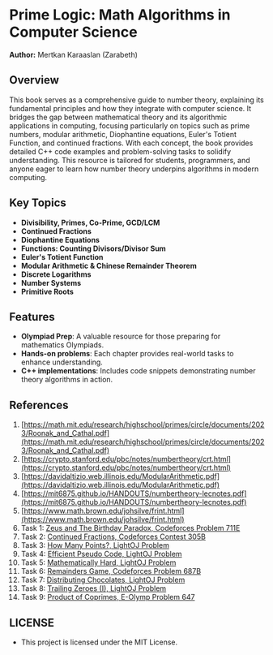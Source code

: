 # Prime Logic: Math Algorithms in Computer Science

**Author:** Mertkan Karaaslan (Zarabeth)

## Overview

This book serves as a comprehensive guide to number theory, explaining its fundamental principles and how they integrate with computer science. It bridges the gap between mathematical theory and its algorithmic applications in computing, focusing particularly on topics such as prime numbers, modular arithmetic, Diophantine equations, Euler's Totient Function, and continued fractions. With each concept, the book provides detailed C++ code examples and problem-solving tasks to solidify understanding. This resource is tailored for students, programmers, and anyone eager to learn how number theory underpins algorithms in modern computing.

## Key Topics

- **Divisibility, Primes, Co-Prime, GCD/LCM**
- **Continued Fractions**
- **Diophantine Equations**
- **Functions: Counting Divisors/Divisor Sum**
- **Euler's Totient Function**
- **Modular Arithmetic & Chinese Remainder Theorem**
- **Discrete Logarithms**
- **Number Systems**
- **Primitive Roots**

## Features

- **Olympiad Prep**: A valuable resource for those preparing for mathematics Olympiads.
- **Hands-on problems**: Each chapter provides real-world tasks to enhance understanding.
- **C++ implementations**: Includes code snippets demonstrating number theory algorithms in action.

## References

1. [https://math.mit.edu/research/highschool/primes/circle/documents/2023/Roonak_and_Cathal.pdf](https://math.mit.edu/research/highschool/primes/circle/documents/2023/Roonak_and_Cathal.pdf)
2. [https://crypto.stanford.edu/pbc/notes/numbertheory/crt.html](https://crypto.stanford.edu/pbc/notes/numbertheory/crt.html)
3. [https://davidaltizio.web.illinois.edu/ModularArithmetic.pdf](https://davidaltizio.web.illinois.edu/ModularArithmetic.pdf)
4. [https://mit6875.github.io/HANDOUTS/numbertheory-lecnotes.pdf](https://mit6875.github.io/HANDOUTS/numbertheory-lecnotes.pdf)
5. [https://www.math.brown.edu/johsilve/frint.html](https://www.math.brown.edu/johsilve/frint.html)
6. Task 1: [Zeus and The Birthday Paradox, Codeforces Problem 711E](https://codeforces.com/problemset/problem/711/E)
7. Task 2: [Continued Fractions, Codeforces Contest 305B](https://codeforces.com/contest/305/problem/B)
8. Task 3: [How Many Points?, LightOJ Problem](https://lightoj.com/problem/how-many-points)
9. Task 4: [Efficient Pseudo Code, LightOJ Problem](https://lightoj.com/problem/efficient-pseudo-code)
10. Task 5: [Mathematically Hard, LightOJ Problem](https://lightoj.com/problem/mathematically-hard)
11. Task 6: [Remainders Game, Codeforces Problem 687B](https://codeforces.com/problemset/problem/687/B)
12. Task 7: [Distributing Chocolates, LightOJ Problem](https://lightoj.com/problem/distributing-chocolates)
13. Task 8: [Trailing Zeroes (I), LightOJ Problem](https://lightoj.com/problem/trailing-zeroes-i)
14. Task 9: [Product of Coprimes, E-Olymp Problem 647](https://basecamp.eolymp.com/en/problems/647)


## LICENSE
- This project is licensed under the MIT License.
